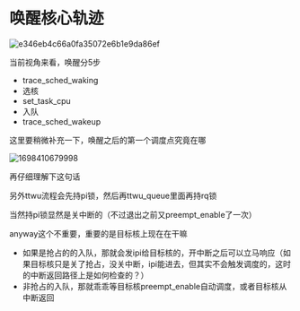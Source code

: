 # 唤醒核心轨迹
![e346eb4c66a0fa35072e6b1e9da86ef](https://user-images.githubusercontent.com/31315527/222963471-87425856-113c-4c95-86fa-06d8eab1603d.png)

当前视角来看，唤醒分5步

* trace_sched_waking
* 选核
* set_task_cpu
* 入队
* trace_sched_wakeup

这里要稍微补充一下，唤醒之后的第一个调度点究竟在哪

![1698410679998](https://github.com/Rust401/OS-kernel-dev-config/assets/31315527/4c34e292-a36a-474f-a5f0-585a801bd275)

再仔细理解下这句话

另外ttwu流程会先持pi锁，然后再ttwu_queue里面再持rq锁

当然持pi锁显然是关中断的（不过退出之前又preempt_enable了一次）

anyway这个不重要，重要的是目标核上现在在干嘛

* 如果是抢占的的入队，那就会发ipi给目标核的，开中断之后可以立马响应（如果目标核只是关了抢占，没关中断，ipi能进去，但其实不会触发调度的，这时的中断返回路径上是如何检查的？）
* 非抢占的入队，那就乖乖等目标核preempt_enable自动调度，或者目标核从中断返回





